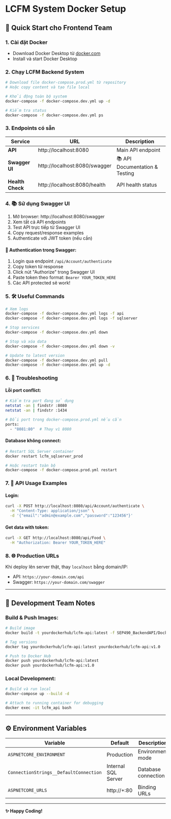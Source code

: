 # LCFM System Docker Setup

## 🚀 Quick Start cho Frontend Team

### 1. Cài đặt Docker
- Download Docker Desktop từ [docker.com](https://www.docker.com/products/docker-desktop/)
- Install và start Docker Desktop

### 2. Chạy LCFM Backend System

```bash
# Download file docker-compose.prod.yml từ repository
# Hoặc copy content và tạo file local

# Khởi động toàn bộ system
docker-compose -f docker-compose.dev.yml up -d

# Kiểm tra status
docker-compose -f docker-compose.dev.yml ps
```

### 3. Endpoints có sẵn

| Service | URL | Description |
|---------|-----|-------------|
| **API** | http://localhost:8080 | Main API endpoint |
| **Swagger UI** | http://localhost:8080/swagger | 📚 API Documentation & Testing |
| **Health Check** | http://localhost:8080/health | API health status |

### 4. 📚 Sử dụng Swagger UI

1. Mở browser: http://localhost:8080/swagger
2. Xem tất cả API endpoints
3. Test API trực tiếp từ Swagger UI
4. Copy request/response examples
5. Authenticate với JWT token (nếu cần)

#### 🔐 Authentication trong Swagger:
1. Login qua endpoint `/api/Account/authenticate`
2. Copy token từ response
3. Click nút "Authorize" trong Swagger UI
4. Paste token theo format: `Bearer YOUR_TOKEN_HERE`
5. Các API protected sẽ work!

### 5. 🛠 Useful Commands

```bash
# Xem logs
docker-compose -f docker-compose.dev.yml logs -f api
docker-compose -f docker-compose.dev.yml logs -f sqlserver

# Stop services
docker-compose -f docker-compose.dev.yml down

# Stop và xóa data
docker-compose -f docker-compose.dev.yml down -v

# Update to latest version
docker-compose -f docker-compose.dev.yml pull
docker-compose -f docker-compose.dev.yml up -d
```

### 6. 🔧 Troubleshooting

#### Lỗi port conflict:
```bash
# Kiểm tra port đang sử dụng
netstat -an | findstr :8080
netstat -an | findstr :1434

# Đổi port trong docker-compose.prod.yml nếu cần
ports:
  - "8081:80"  # Thay vì 8080
```

#### Database không connect:
```bash
# Restart SQL Server container
docker restart lcfm_sqlserver_prod

# Hoặc restart toàn bộ
docker-compose -f docker-compose.prod.yml restart
```

### 7. 📖 API Usage Examples

#### Login:
```bash
curl -X POST http://localhost:8080/api/Account/authenticate \
  -H "Content-Type: application/json" \
  -d '{"email":"admin@example.com","password":"123456"}'
```

#### Get data with token:
```bash
curl -X GET http://localhost:8080/api/Food \
  -H "Authorization: Bearer YOUR_TOKEN_HERE"
```

### 8. 🌐 Production URLs

Khi deploy lên server thật, thay `localhost` bằng domain/IP:
- API: `https://your-domain.com/api`
- Swagger: `https://your-domain.com/swagger`

---

## 🔄 Development Team Notes

### Build & Push Images:
```bash
# Build image
docker build -t yourdockerhub/lcfm-api:latest -f SEP490_BackendAPI/Dockerfile .

# Tag versions
docker tag yourdockerhub/lcfm-api:latest yourdockerhub/lcfm-api:v1.0

# Push to Docker Hub
docker push yourdockerhub/lcfm-api:latest
docker push yourdockerhub/lcfm-api:v1.0
```

### Local Development:
```bash
# Build và run local
docker-compose up --build -d

# Attach to running container for debugging
docker exec -it lcfm_api bash
```

---

## ⚙️ Environment Variables

| Variable | Default | Description |
|----------|---------|-------------|
| `ASPNETCORE_ENVIRONMENT` | Production | Environment mode |
| `ConnectionStrings__DefaultConnection` | Internal SQL Server | Database connection |
| `ASPNETCORE_URLS` | http://+:80 | Binding URLs |

---

**✨ Happy Coding!** 